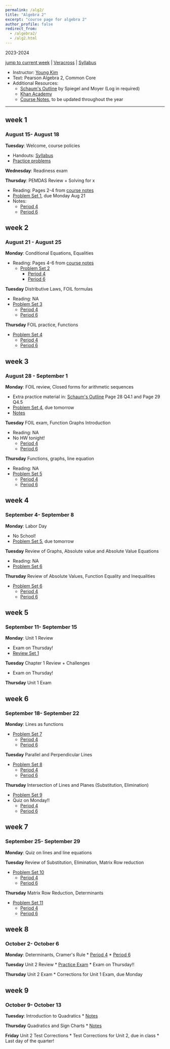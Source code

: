 ```yaml
---
permalink: /alg2/
title: "Algebra 2"
excerpt: "course page for algebra 2"
author_profile: false
redirect_from: 
  - /algebra2/
  - /alg2.html
---
```

2023-2024


[jump to current week](#week-7) | [Veracross](https://accounts.veracross.com/vcs/portals/login) | [Syllabus](/files/alg2/2324Alg2Syllabus.pdf)

  * Instructor: [Young Kim](https://yxyzyxy.github.io/)
  * Text: Pearson Algebra 2, Common Core
  * Additional Resources:
    * [Schaum's Outline](https://drive.google.com/file/d/1ukws6VYOhGW4ATlJA-4aA0jrcP24paRJ/view?usp=sharing) by Spiegel and Moyer (Log in required)
    * [Khan Academy](https://www.khanacademy.org/math/algebra-home)
    * [Course Notes](/files/alg2coursenotes.pdf), to be updated throughout the year
  
---

## week 1
### August 15- August 18
**Tuesday**: Welcome, course policies
  * Handouts: [Syllabus](files/alg2/2324Alg2Syllabus.pdf)
  * [Practice problems](/files/2324alg2prelimpractice.pdf)

**Wednesday**: Readiness exam

**Thursday**: PEMDAS Review + Solving for x
  * Reading: Pages 2-4 from [course notes](/files/alg2coursenotes.pdf)
  * [Problem Set 1](/files/alg2/2324alghw01f.pdf), due Monday Aug 21
  * Notes:
    * [Period 4](/files/alg2/081723p4.pdf)
    * [Period 6](/files/alg2/081723p6.pdf)
       
## week 2
### August 21 - August 25
**Monday**: Conditional Equations, Equalities
* Reading: Pages 4-6 from [course notes](/files/alg2coursenotes.pdf)
  * [Problem Set 2](/files/alg2/2324alg2hw02f.pdf)
    * [Period 4](/files/alg2/082123p4.pdf)
    * [Period 6](/files/alg2/082123p6.pdf)

**Tuesday** Distributive Laws, FOIL formulas
 * Reading: NA
  * [Problem Set 3](/files/alg2/2324alg2hw03f.pdf)
    * [Period 4](/files/alg2/082223p4.pdf)
    * [Period 6](/files/alg2/082223p6.pdf)
      
**Thursday** FOIL practice, Functions
  * [Problem Set 4](/files/alg2/2324alg2hw04f.pdf)
    * [Period 4](/files/alg2/082423p4.pdf)
    * [Period 6](/files/alg2/082423p6.pdf)


       
## week 3
### August 28 - September 1
**Monday**: FOIL review, Closed forms for arithmetic sequences
  * Extra practice material in: [Schaum's Outline](https://drive.google.com/file/d/1ukws6VYOhGW4ATlJA-4aA0jrcP24paRJ/view?usp=sharing) Page 28 Q4.1 and Page 29 Q4.5
  * [Problem Set 4](/files/alg2h/2324alg2hw04f.pdf), due tomorrow
  * [Notes](/files/alg2/082823p4.pdf)

**Tuesday** FOIL exam, Function Graphs Introduction
  * Reading: NA
  * No HW tonight!
    * [Period 4](/files/alg2/082923p4.pdf)
    * [Period 6](/files/alg2/082923p6.pdf)

**Thursday** Functions, graphs, line equation
  * Reading: NA
  * [Problem Set 5](/files/alg2/2324alg2hw05f.pdf)
    * [Period 4](/files/alg2/083123p4.pdf)
    * [Period 6](/files/alg2/083123p6.pdf)


## week 4
### September 4- September 8
**Monday**: Labor Day
  * No School!
  * [Problem Set 5](/files/alg2/2324alg2hw05f.pdf), due tomorrow

**Tuesday** Review of Graphs, Absolute value and Absolute Value Equations
  * Reading: NA
  * [Problem Set 6](/files/alg2/2324alg2hw06f.pdf)


**Thursday** Review of Absolute Values, Function Equality and Inequalities
  * [Problem Set 6](/files/alg2/2324alg2hw06f.pdf)
    * [Period 4](/files/alg2/090723p4.pdf)
    * [Period 6](/files/alg2/090723p6.pdf)
   

## week 5
### September 11- September 15
**Monday**: Unit 1 Review
  * Exam on Thursday!
  * [Review Set 1](/files/alg2/2324alg2unit1review.pdf)

**Tuesday** Chapter 1 Review + Challenges
  * Exam on Thursday!

**Thursday** Unit 1 Exam


## week 6
### September 18- September 22
**Monday**: Lines as functions
  * [Problem Set 7](/files/alg2/2324alg2hw07f.pdf)
    * [Period 4](/files/alg2/091823p4.pdf)
    * [Period 6](/files/alg2/091823p6.pdf)
   
**Tuesday** Parallel and Perpendicular Lines
  * [Problem Set 8](/files/alg2/2324alg2hw08f.pdf)
    * [Period 4](/files/alg2/091923p4.pdf)
    * [Period 6](/files/alg2/091923p6.pdf)
   
**Thursday** Intersection of Lines and Planes (Substitution, Elimination)
  * [Problem Set 9](/files/alg2/2324alg2hw09f.pdf)
  * Quiz on Monday!!
    * [Period 4](/files/alg2/091923p4.pdf)
    * [Period 6](/files/alg2/091923p6.pdf)
  


## week 7
### September 25- September 29
**Monday**: Quiz on lines and line equations
   
**Tuesday** Review of Substitution, Elimination, Matrix Row reduction
  * [Problem Set 10](/files/alg2/2324alg2hw10f.pdf)
    * [Period 4](/files/alg2/092623p4.pdf)
    * [Period 6](/files/alg2/092623p6.pdf)
   
**Thursday** Matrix Row Reduction, Determinants
  * [Problem Set 11](/files/alg2/2324alg2hw11f.pdf)
    * [Period 4](/files/alg2/092823p4.pdf)
    * [Period 6](/files/alg2/092823p6.pdf)


## week 8
### October 2- October 6
**Monday**: Determinants, Cramer's Rule
    * [Period 4](/files/alg2/100223p4.pdf)
    * [Period 6](/files/alg2/100223p6.pdf)
  
**Tuesday** Unit 2 Review
    * [Practice Exam](/files/alg2/2324alg2prac2.pdf)
    * Exam on Thursday!!
     
**Thursday** Unit 2 Exam
    * Corrections for Unit 1 Exam, due Monday


## week 9
### October 9- October 13
**Tuesday**: Introduction to Quadratics
    * [Notes](/files/alg2/101023p2.pdf)

**Thursday** Quadratics and Sign Charts
    * [Notes](/files/alg2/101223p2.pdf)

**Friday** Unit 2 Test Corrections
    * Test Corrections for Unit 2, due in class
    * Last day of the quarter!
